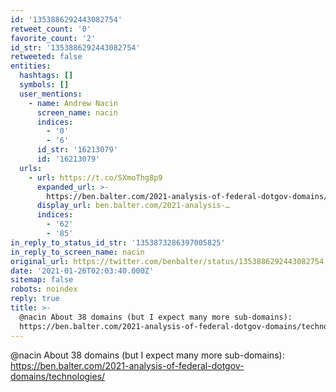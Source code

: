 ```yaml
---
id: '1353886292443082754'
retweet_count: '0'
favorite_count: '2'
id_str: '1353886292443082754'
retweeted: false
entities:
  hashtags: []
  symbols: []
  user_mentions:
    - name: Andrew Nacin
      screen_name: nacin
      indices:
        - '0'
        - '6'
      id_str: '16213079'
      id: '16213079'
  urls:
    - url: https://t.co/SXmoThg8p9
      expanded_url: >-
        https://ben.balter.com/2021-analysis-of-federal-dotgov-domains/technologies/
      display_url: ben.balter.com/2021-analysis-…
      indices:
        - '62'
        - '85'
in_reply_to_status_id_str: '1353873286397005825'
in_reply_to_screen_name: nacin
original_url: https://twitter.com/benbalter/status/1353886292443082754
date: '2021-01-26T02:03:40.000Z'
sitemap: false
robots: noindex
reply: true
title: >-
  @nacin About 38 domains (but I expect many more sub-domains):
  https://ben.balter.com/2021-analysis-of-federal-dotgov-domains/technologies/
---
```


@nacin About 38 domains (but I expect many more sub-domains): https://ben.balter.com/2021-analysis-of-federal-dotgov-domains/technologies/
